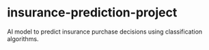 # insurance-prediction-project
AI model to predict insurance purchase decisions using classification algorithms.
